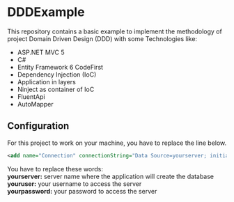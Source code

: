 # DDDExample

This repository contains a basic example to implement the methodology of project Domain Driven Design (DDD) with some Technologies like:
- ASP.NET MVC 5
- C#
- Entity Framework 6 CodeFirst
- Dependency Injection (IoC)
- Application in layers
- Ninject as container of IoC
- FluentApi
- AutoMapper

## Configuration

For this project to work on your machine, you have to replace the line below.

```xml
<add name="Connection" connectionString="Data Source=yourserver; initial catalog=DbExample;user id=youruser;password=yourpassword;" providerName="System.Data.SqlClient" />
```
You have to replace these words:<br />
**yourserver:** server name where the application will create the database<br />
**youruser:** your username to access the server<br />
**yourpassword:** your password to access the server<br />
